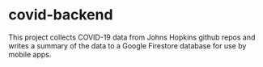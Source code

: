 # covid-backend

This project collects COVID-19 data from Johns Hopkins github repos
and writes a summary of the data to a Google Firestore database
for use by mobile apps.

